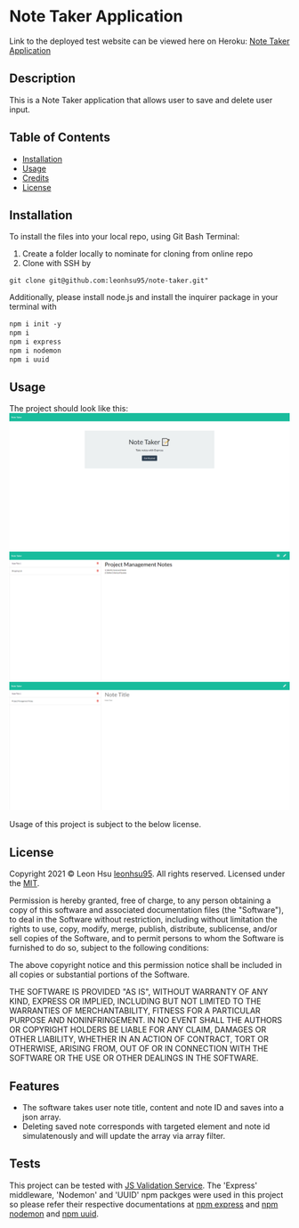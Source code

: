 # Note Taker Application

Link to the deployed test website can be viewed here on Heroku: [Note Taker Application](https://github.com/leonhsu95/note-taker)

## Description

This is a Note Taker application that allows user to save and delete user input.

## Table of Contents
- [Installation](#installation)
- [Usage](#usage)
- [Credits](#credits)
- [License](#license)


## Installation

To install the files into your local repo, using Git Bash Terminal:

1) Create a folder locally to nominate for cloning from online repo
2) Clone with SSH by

```GitBash Commands
git clone git@github.com:leonhsu95/note-taker.git"
 ```

Additionally, please install node.js and install the inquirer package in your terminal with

```Terminal Commands
npm i init -y
npm i
npm i express
npm i nodemon
npm i uuid
 ```

## Usage

The project should look like this:
![Application Screenshot](public/assets/screenshots/screenshot1.png)
![Saving user notes](public/assets/screenshots/sceenshot2.png)
![Deleting user notes](public/assets/screenshots/screenshot3.png)

Usage of this project is subject to the below license.

## License

Copyright 2021 © Leon Hsu [leonhsu95](https://github.com/leonhsu95). All rights reserved.
Licensed under the [MIT](https://opensource.org/licenses/MIT).

Permission is hereby granted, free of charge, to any person obtaining a copy
of this software and associated documentation files (the "Software"), to deal
in the Software without restriction, including without limitation the rights
to use, copy, modify, merge, publish, distribute, sublicense, and/or sell
copies of the Software, and to permit persons to whom the Software is
furnished to do so, subject to the following conditions:

The above copyright notice and this permission notice shall be included in all
copies or substantial portions of the Software.

THE SOFTWARE IS PROVIDED "AS IS", WITHOUT WARRANTY OF ANY KIND, EXPRESS OR
IMPLIED, INCLUDING BUT NOT LIMITED TO THE WARRANTIES OF MERCHANTABILITY,
FITNESS FOR A PARTICULAR PURPOSE AND NONINFRINGEMENT. IN NO EVENT SHALL THE
AUTHORS OR COPYRIGHT HOLDERS BE LIABLE FOR ANY CLAIM, DAMAGES OR OTHER
LIABILITY, WHETHER IN AN ACTION OF CONTRACT, TORT OR OTHERWISE, ARISING FROM,
OUT OF OR IN CONNECTION WITH THE SOFTWARE OR THE USE OR OTHER DEALINGS IN THE
SOFTWARE.

## Features

- The software takes user note title, content and note ID and saves into a json array.
- Deleting saved note corresponds with targeted element and note id simulatenously and will update the array via array filter.

## Tests

This project can be tested with [JS Validation Service](https://jshint.com/).
The 'Express' middleware, 'Nodemon' and 'UUID' npm packges were used in this project so please refer their respective documentations at [npm express](https://www.npmjs.com/package/express) and [npm nodemon](https://www.npmjs.com/package/nodemon) and [npm uuid](https://www.npmjs.com/package/uuid).




